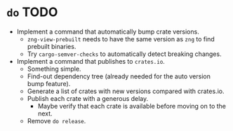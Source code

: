 # `do` TODO

* Implement a command that automatically bump crate versions.
    - `zng-view-prebuilt` needs to have the same version as `zng` to find prebuilt binaries.
    - Try `cargo-semver-checks` to automatically detect breaking changes.
* Implement a command that publishes to `crates.io`.
    - Something simple.
    - Find-out dependency tree (already needed for the auto version bump feature).
    - Generate a list of crates with new versions compared with crates.io.
    - Publish each crate with a generous delay.
        - Maybe verify that each crate is available before moving on to the next.
    - Remove `do release`.